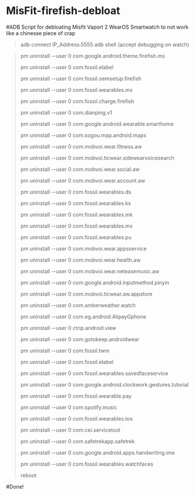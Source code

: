 # MisFit-firefish-debloat
#ADB Script for debloating Misfit Vaport 2 WearOS Smartwatch to not work like a chinesse piece of crap 

>adb connect IP_Address:5555
>adb shell 
>(accept debugging on watch)

>pm uninstall --user 0 com.google.android.theme.firefish.ms 
>
>pm uninstall --user 0 com.fossil.elabel
>
>pm uninstall --user 0 com.fossil.oemsetup.firefish
>
>pm uninstall --user 0 com.fossil.wearables.ms
>
>pm uninstall --user 0 com.fossil.charge.firefish
>
>pm uninstall --user 0 com.dianping.v1   
>
>pm uninstall --user 0 com.google.android.wearable.smarthome
>
>pm uninstall --user 0 com.sogou.map.android.maps
>
>pm uninstall --user 0 com.mobvoi.wear.fitness.aw
>
>pm uninstall --user 0 com.mobvoi.ticwear.sidewearvoicesearch
>
>pm uninstall --user 0 com.mobvoi.wear.social.aw
>
>pm uninstall --user 0 com.mobvoi.wear.account.aw
>
>pm uninstall --user 0 com.fossil.wearables.ds
>
>pm uninstall --user 0 com.fossil.wearables.ks
>
>pm uninstall --user 0 com.fossil.wearables.mk
>
>pm uninstall --user 0 com.fossil.wearables.ms
>
>pm uninstall --user 0 com.fossil.wearables.pu
>
>pm uninstall --user 0 com.mobvoi.wear.appsservice
>
>pm uninstall --user 0 com.mobvoi.wear.health.aw
>
>pm uninstall --user 0 com.mobvoi.wear.neteasemusic.aw
>
>pm uninstall --user 0 com.google.android.inputmethod.pinyin
>
>pm uninstall --user 0 com.mobvoi.ticwear.aw.appstore
>
>pm uninstall --user 0 com.amberweather.watch
>
>pm uninstall --user 0 com.eg.android.AlipayGphone
>
>pm uninstall --user 0 ctrip.android.view
>
>pm uninstall --user 0 com.gotokeep.androidwear
>
>pm uninstall --user 0 com.fossil.twm
>
>pm uninstall --user 0 com.fossil.elabel
>
>pm uninstall --user 0 com.fossil.wearables.savedfaceservice
>
>pm uninstall --user 0 com.google.android.clockwork.gestures.tutorial
>
>pm uninstall --user 0 com.fossil.wearable.pay
>
>pm uninstall --user 0 com.spotify.music
>
>pm uninstall --user 0 com.fossil.wearables.tos
>
>pm uninstall --user 0 com.cei.servicetool
>
>pm uninstall --user 0 com.safetrekapp.safetrek
>
>pm uninstall --user 0 com.google.android.apps.handwriting.ime
>
>pm uninstall --user 0 com.fossil.wearables.watchfaces
>
>reboot
>

#Done!
